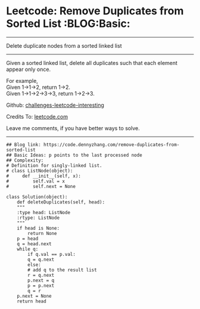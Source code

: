 
# Leetcode: Remove Duplicates from Sorted List     :BLOG:Basic:

---

Delete duplicate nodes from a sorted linked list  

---

Given a sorted linked list, delete all duplicates such that each element appear only once.  

For example,  
Given 1->1->2, return 1->2.  
Given 1->1->2->3->3, return 1->2->3.  

Github: [challenges-leetcode-interesting](https://github.com/DennyZhang/challenges-leetcode-interesting/tree/master/problems/remove-duplicates-from-sorted-list)  

Credits To: [leetcode.com](https://leetcode.com/problems/remove-duplicates-from-sorted-list/description/)  

Leave me comments, if you have better ways to solve.  

---

    ## Blog link: https://code.dennyzhang.com/remove-duplicates-from-sorted-list
    ## Basic Ideas: p points to the last processed node
    ## Complexity:
    # Definition for singly-linked list.
    # class ListNode(object):
    #     def __init__(self, x):
    #         self.val = x
    #         self.next = None
    
    class Solution(object):
        def deleteDuplicates(self, head):
    	"""
    	:type head: ListNode
    	:rtype: ListNode
    	"""
    	if head is None:
    	    return None
    	p = head
    	q = head.next
    	while q:
    	    if q.val == p.val:
    		q = q.next
    	    else:
    		# add q to the result list
    		r = q.next
    		p.next = q
    		p = p.next
    		q = r
    	p.next = None
    	return head

